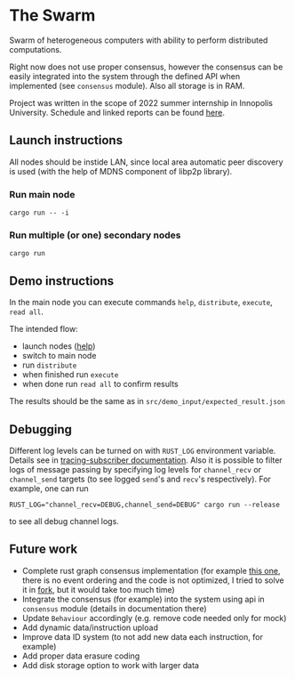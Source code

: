 # The Swarm

Swarm of heterogeneous computers with ability to perform distributed computations.

Right now does not use proper consensus, however the consensus can be easily integrated into the system through the defined API when implemented (see `consensus` module). Also all storage is in RAM.

Project was written in the scope of 2022 summer internship in Innopolis University. Schedule and linked reports can be found [here](https://hackmd.io/H1iKRHrdTiCnZi7QLK0wrw).

## Launch instructions
All nodes should be instide LAN, since local area automatic peer discovery is used (with the help of MDNS component of libp2p library).

### Run main node
`cargo run -- -i`

### Run multiple (or one) secondary nodes
`cargo run`

## Demo instructions
In the main node you can execute commands `help`, `distribute`, `execute`, `read all`.

The intended flow:
- launch nodes ([help](https://github.com/bragov4ik/the-swarm/blob/master/README.md#launch-instructions))
- switch to main node
- run `distribute`
- when finished run `execute`
- when done run `read all` to confirm results

The results should be the same as in `src/demo_input/expected_result.json`

## Debugging
Different log levels can be turned on with `RUST_LOG` environment variable. Details see in [tracing-subscriber documentation](https://docs.rs/tracing-subscriber/latest/tracing_subscriber/fmt/index.html#filtering-events-with-environment-variables).
Also it is possible to filter logs of message passing by specifying log levels for `channel_recv` or `channel_send` targets (to see logged `send`'s and `recv`'s respectively).
For example, one can run
```
RUST_LOG="channel_recv=DEBUG,channel_send=DEBUG" cargo run --release
```
to see all debug channel logs.

## Future work
- Complete rust graph consensus implementation (for example [this one](https://github.com/jaybutera/rust-hashgraph), there is no event ordering and the code is not optimized, I tried to solve it in [fork](https://github.com/bragov4ik/rust-hashgraph), but it would take too much time)
- Integrate the consensus (for example) into the system using api in `consensus` module (details in documentation there)
- Update `Behaviour` accordingly (e.g. remove code needed only for mock)
- Add dynamic data/instruction upload
- Improve data ID system (to not add new data each instruction, for example)
- Add proper data erasure coding
- Add disk storage option to work with larger data
